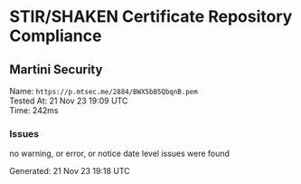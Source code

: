 # STIR/SHAKEN Certificate Repository Compliance

## Martini Security

Name: `https://p.mtsec.me/2884/BWX5bB5QbqnB.pem`\
Tested At: 21 Nov 23 19:09 UTC\
Time: 242ms

### Issues

no warning, or error, or notice date level issues were found

Generated: 21 Nov 23 19:18 UTC